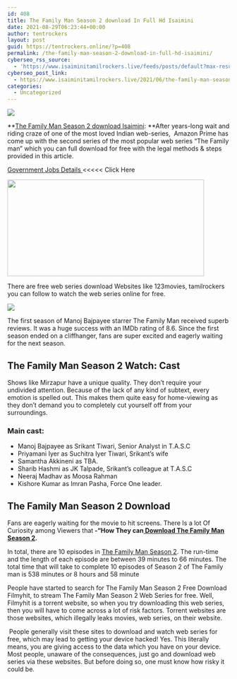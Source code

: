 ```yaml
---
id: 408
title: The Family Man Season 2 download In Full Hd Isaimini
date: 2021-08-29T06:23:44+00:00
author: tentrockers
layout: post
guid: https://tentrockers.online/?p=408
permalink: /the-family-man-season-2-download-in-full-hd-isaimini/
cyberseo_rss_source:
  - 'https://www.isaiminitamilrockers.live/feeds/posts/default?max-results=150&start-index=1'
cyberseo_post_link:
  - https://www.isaiminitamilrockers.live/2021/06/the-family-man-season-2-download-in.html
categories:
  - Uncategorized
---
```

<div class="media_block">
  <img src="https://1.bp.blogspot.com/-8yep1-hpAI8/YLkJM9AQuLI/AAAAAAAAA0g/dTMpLRzNE40-c97LeO5xTnCUeYl0QBAlACLcBGAsYHQ/s72-w446-h219-c/The%2BFamily%2BMan%2B2%2BWeb%2BSeries%2BDownload%2BTamilrockers.jpg" class="media_thumbnail" />
</div>

<meta content="The Family Man Season 2 download Isaimini :&nbsp; After years-long wait and riding craze of one of the most loved Indian web-series, &nbsp;Amazon Prim..." name="twitter:description" />

  


<center>
</center>

**<a href="https://www.tamilrockers.co.nz/the-family-man-season-2-full-episode-download-in-tamilrockers/" target="_blank" rel="noopener">The Family Man Season 2 download Isaimini</a>:&nbsp;**After years-long wait and riding craze of one of the most loved Indian web-series, &nbsp;Amazon Prime has come up with the second series of the most popular web series “The Family man” which you can full download for free with the legal methods & steps provided in this article.

<a href="https://www.geeksofhealth.com/nmdc-recruitment-apply-online-2021/" target="_blank" rel="noopener">Government Jobs Details </a><<<<< Click Here

<div class="separator">
  <a href="https://1.bp.blogspot.com/-8yep1-hpAI8/YLkJM9AQuLI/AAAAAAAAA0g/dTMpLRzNE40-c97LeO5xTnCUeYl0QBAlACLcBGAsYHQ/s1024/The%2BFamily%2BMan%2B2%2BWeb%2BSeries%2BDownload%2BTamilrockers.jpg"><img loading="lazy" border="0" data-original-height="575" data-original-width="1024" height="219" src="https://1.bp.blogspot.com/-8yep1-hpAI8/YLkJM9AQuLI/AAAAAAAAA0g/dTMpLRzNE40-c97LeO5xTnCUeYl0QBAlACLcBGAsYHQ/w446-h219/The%2BFamily%2BMan%2B2%2BWeb%2BSeries%2BDownload%2BTamilrockers.jpg" width="446" /></a>
</div>

<span>There are free web series download Websites like 123movies, tamilrockers you can follow to watch the web series online for free.</span>

<div class="separator">
  <a href="https://techsambavangal.in/" target><img border="0" data-original-height="250" data-original-width="300" src="https://1.bp.blogspot.com/-_p2Wj5q1RIk/YLkKFy4H1WI/AAAAAAAAA0o/yMqD1sb10SY0aU4RfV04KSp0cgTIhIgGgCLcBGAsYHQ/s0/e854879156f0849f3d27a89db88ed039.png" /></a>
</div>

<span>The first season of Manoj Bajpayee starrer&nbsp;The Family Man&nbsp;received superb reviews. It was a huge success with an IMDb rating of 8.6. Since the first season ended on a cliffhanger, fans are super excited and eagerly waiting for the next season.</span>

## The Family Man Season 2 Watch: Cast

Shows like Mirzapur have a unique quality. They don’t require your undivided attention. Because of the lack of any kind of subtext, every emotion is spelled out. This makes them quite easy for home-viewing as they don’t demand you to completely cut yourself off from your surroundings.

### Main cast:

  * Manoj Bajpayee&nbsp;as Srikant Tiwari, Senior Analyst in T.A.S.C
  * Priyamani Iyer&nbsp;as Suchitra Iyer Tiwari, Srikant’s wife
  * Samantha Akkineni as TBA.
  * Sharib Hashmi&nbsp;as JK Talpade, Srikant’s colleague at T.A.S.C
  * Neeraj Madhav as Moosa Rahman
  * Kishore Kumar as Imran Pasha, Force One leader.

<div class="RqBzHd">
  <h2>
    <b>The Family Man Season 2 Download</b>
  </h2>
  
  <p>
    Fans are eagerly waiting for the movie to hit screens.&nbsp;There Is a lot Of Curiosity among Viewers that<strong>&nbsp;-“How They can<a href="https://www.tamilrockers.co.nz/download-the-family-man-season-2-in-1080p/"> Download The Family Man Season 2</a>.</strong>
  </p>
</div>

<span face="&quot;PT Serif&quot;, sans-serif">In total, there are 10 episodes in <a href="https://www.tamilrockers.co.nz/the-family-man-season-2-download-isaimini-tamilrockers/">The Family Man Season 2</a>. The run-time and the length of each episode are between 39 minutes to 66 minutes. The total time that will take to complete 10 episodes of Season 2 of The Family man is 538 minutes or 8 hours and 58 minute</span>&nbsp;

<span>People have started to search for The Family Man Season 2 Free Download Filmyhit, to stream The Family Man Season 2 Web Series for free. Well, Filmyhit is a torrent website, so when you try downloading this web series, then you will have to come across a lot of risk factors. Torrent websites are those websites, which illegally leaks movies, web series, on their website.</span>

<span>&nbsp;People generally visit these sites to download and watch web series for free, which may lead to getting your device hacked! Yes. This literally means, you are giving access to the data which you have on your device. Most people, unaware of the consequences, just go and download web series via these websites. But before doing so, one must know how risky it could be.</span>

<center>
</center>